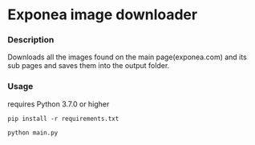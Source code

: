 # Exponea image downloader

### Description
Downloads all the images found on the main page(exponea.com) and its sub pages and saves them into the output folder.

### Usage

requires Python 3.7.0 or higher

```
pip install -r requirements.txt

python main.py
